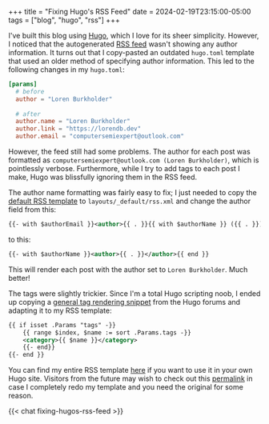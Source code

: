 +++
title = "Fixing Hugo's RSS Feed"
date = 2024-02-19T23:15:00-05:00
tags = ["blog", "hugo", "rss"]
+++

I've built this blog using [Hugo](https://gohugo.io), which I love for its sheer simplicity. However, I noticed that the autogenerated [RSS feed](./index.xml) wasn't showing
any author information. It turns out that I copy-pasted an outdated `hugo.toml` template that used an older method of specifying author information. This led to the following
changes in my `hugo.toml`:

``` toml
[params]
  # before
  author = "Loren Burkholder"
  
  # after
  author.name = "Loren Burkholder"
  author.link = "https://lorendb.dev"
  author.email = "computersemiexpert@outlook.com"
```

However, the feed still had some problems. The author for each post was formatted as `computersemiexpert@outlook.com (Loren Burkholder)`, which is pointlessly verbose. Furthermore,
while I try to add tags to each post I make, Hugo was blissfully ignoring them in the RSS feed.

The author name formatting was fairly easy to fix; I just needed to copy the [default RSS template](https://github.com/gohugoio/hugo/blob/master/tpl/tplimpl/embedded/templates/_default/rss.xml)
to `layouts/_default/rss.xml` and change the author field from this:

``` xml
{{- with $authorEmail }}<author>{{ . }}{{ with $authorName }} ({{ . }}){{ end }}</author>{{ end }}
```

to this:

``` xml
{{- with $authorName }}<author>{{ . }}</author>{{ end }}
```

This will render each post with the author set to `Loren Burkholder`. Much better!

The tags were slightly trickier. Since I'm a total Hugo scripting noob, I ended up copying a [general tag rendering snippet](https://discourse.gohugo.io/t/loop-through-categories-tags/20317/2)
from the Hugo forums and adapting it to my RSS template:

``` xml
{{ if isset .Params "tags" -}}
    {{ range $index, $name := sort .Params.tags -}}
    <category>{{ $name }}</category>
    {{- end}}
{{- end }} 
```

You can find my entire RSS template [here](https://github.com/LorenDB/lorendb.dev/blob/master/layouts/_default/rss.xml) if you want to use it in your own Hugo site. Visitors
from the future may wish to check out this [permalink](https://github.com/LorenDB/lorendb.dev/blob/d757e70b762843f2efc45ee4d7c01a263b004d17/layouts/_default/rss.xml) in case
I completely redo my template and you need the original for some reason.

{{< chat fixing-hugos-rss-feed >}}